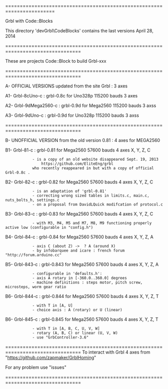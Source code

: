 =======================================================================

Grbl with Code::Blocks

This directory 'devGrbl\CodeBlocks' contains the last versions  April 28, 2014

================================================================================

These are projects Code::Block to build Grbl-xxx

================================================================================

A- OFFICIAL VERSIONS updated from the site Grbl : 3 axes

A1- Grbl-8cUno-c       : grbl-0.8c for Uno328p 115200 bauds  3 axes

A2- Grbl-9dMega2560-c  : grbl-0.9d for Mega2560 115200 bauds  3 axss

A3- Grbl-9dUno-c       : grbl-0.9d for Uno328p 115200 bauds  3 axss

================================================================================

B- UNOFFICIAL VERSION from the old version 0.81 : 4 axes for MEGA2560

B1- Grbl-81-c   : grbl-0.81 for Mega2560 57600 bauds  4 axes  X, Y, Z, C
                
                - is a copy of an old website disappeared Sept. 19, 2013
                    https://github.com/EliteEng/grbl
                who recently reappeared in but with a copy of official Grbl-0.8c .

B2- Grbl-82-c   : grbl-0.82 for Mega2560 57600 bauds  4 axes  X, Y, Z, C
                
                - is an adaptation of 'grbl-0.81'
                - correcting wrong sized tables in limits.c, main.c, nuts_bolts_h, settings.c
                - on a proposal from DavidLQuick modifcation of protocol.c

B3- Grbl-83-c   : grbl-0.83 for Mega2560 57600 bauds  4 axes  X, Y, Z, C
                
                - with M3, M4, M5 and M7, M8, M9 functioning properly active low (configurable in "config.h")
                     
B4- Grbl-84-c   : grbl-0.84 for Mega2560 57600 bauds  4 axes  X, Y, Z, A
                
                - axis C (about Z) ->  ? A (around X)
                - by infobarquee and icare : french forum "http://forum.arduino.cc"

B5- Grbl-843-c  : grbl-0.843 for Mega2560 57600 bauds  4 axes  X, Y, Z, A
                
                - configurable in 'defaults.h':
                - axis A rotary in [-360.0..360.0] degrees
                - machine definitions : steps motor, pitch screw, microsteps, worm gear ratio

B6- Grbl-844-c  : grbl-0.844 for Mega2560 57600 bauds  4 axes  X, Y, Z, T
                
                - with T in [A, U]
                - choice axis : A (rotary) or U (linear)

B6- Grbl-845-c  : grbl-0.845 for Mega2560 57600 bauds  4 axes  X, Y, Z, T
                
                - with T in [A, B, C, U, V, W]
                - rotary (A, B, C) or linear (U, V, W)
                - use "GrbController-3.6"


================================================================================
To interact with Grbl 4 axes from  "https://github.com/zapmaker/GrblHoming"

For any problem use "issues"

================================================================================







